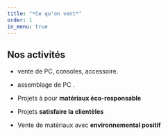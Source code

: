 ```yaml
---
title: "*Ce qu'on vent*"
order: 1
in_menu: true
---
```

## Nos activités

- vente de PC, consoles, accessoire.
    
- assemblage de PC .

- Projets à pour **matériaux éco-responsable**
- Projets **satisfaire la clientèles**
- Vente de matériaux avec **environnemental positif** 